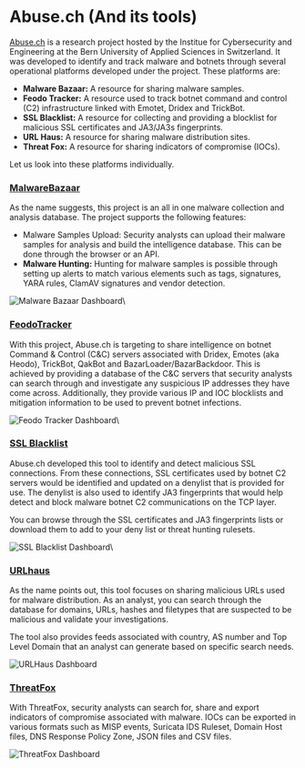 # Abuse.ch (And its tools)

[Abuse.ch](https://abuse.ch/) is a research project hosted by the Institue for Cybersecurity and Engineering at the Bern University of Applied Sciences in Switzerland. It was developed to identify and track malware and botnets through several operational platforms developed under the project. These platforms are:

* **Malware Bazaar:**  A resource for sharing malware samples.
* **Feodo Tracker:**  A resource used to track botnet command and control (C2) infrastructure linked with Emotet, Dridex and TrickBot.
* **SSL Blacklist:**  A resource for collecting and providing a blocklist for malicious SSL certificates and JA3/JA3s fingerprints.
* **URL Haus:**  A resource for sharing malware distribution sites.
* **Threat Fox:**  A resource for sharing indicators of compromise (IOCs).

Let us look into these platforms individually.

### [MalwareBazaar](https://bazaar.abuse.ch/)

As the name suggests, this project is an all in one malware collection and analysis database. The project supports the following features:

* Malware Samples Upload: Security analysts can upload their malware samples for analysis and build the intelligence database. This can be done through the browser or an API.
* **Malware Hunting:** Hunting for malware samples is possible through setting up alerts to match various elements such as tags, signatures, YARA rules, ClamAV signatures and vendor detection.

![Malware Bazaar Dashboard](https://tryhackme-images.s3.amazonaws.com/user-uploads/5fc2847e1bbebc03aa89fbf2/room-content/55890b3448b3ecf9a55705cd1bd20b08.gif)\


### [FeodoTracker](https://feodotracker.abuse.ch/)

With this project, Abuse.ch is targeting to share intelligence on botnet Command & Control (C\&C) servers associated with Dridex, Emotes (aka Heodo), TrickBot, QakBot and BazarLoader/BazarBackdoor. This is achieved by providing a database of the C\&C servers that security analysts can search through and investigate any suspicious IP addresses they have come across. Additionally, they provide various IP and IOC blocklists and mitigation information to be used to prevent botnet infections.

![Feodo Tracker Dashboard](https://tryhackme-images.s3.amazonaws.com/user-uploads/5fc2847e1bbebc03aa89fbf2/room-content/22e34a463f65fbf7e621a54e347543be.gif)\


### [SSL Blacklist](https://sslbl.abuse.ch/)

Abuse.ch developed this tool to identify and detect malicious SSL connections. From these connections, SSL certificates used by botnet C2 servers would be identified and updated on a denylist that is provided for use. The denylist is also used to identify JA3 fingerprints that would help detect and block malware botnet C2 communications on the TCP layer.

You can browse through the SSL certificates and JA3 fingerprints lists or download them to add to your deny list or threat hunting rulesets.

![SSL Blacklist Dashboard](https://tryhackme-images.s3.amazonaws.com/user-uploads/5fc2847e1bbebc03aa89fbf2/room-content/78bb7ba13a89c203b3ed331df18e2c4d.gif)\


### [URLhaus](https://urlhaus.abuse.ch/)

As the name points out, this tool focuses on sharing malicious URLs used for malware distribution. As an analyst, you can search through the database for domains, URLs, hashes and filetypes that are suspected to be malicious and validate your investigations.

The tool also provides feeds associated with country, AS number and Top Level Domain that an analyst can generate based on specific search needs.

![URLHaus Dashboard](https://tryhackme-images.s3.amazonaws.com/user-uploads/5fc2847e1bbebc03aa89fbf2/room-content/f388122492011e9506410912afd749d1.gif)

### [ThreatFox](https://threatfox.abuse.ch/)

With ThreatFox,  security analysts can search for, share and export indicators of compromise associated with malware. IOCs can be exported in various formats such as MISP events, Suricata IDS Ruleset, Domain Host files, DNS Response Policy Zone, JSON files and CSV files.

![ThreatFox Dashboard](https://tryhackme-images.s3.amazonaws.com/user-uploads/5fc2847e1bbebc03aa89fbf2/room-content/e0fffff3133f4641f85190228990bdfb.gif)
